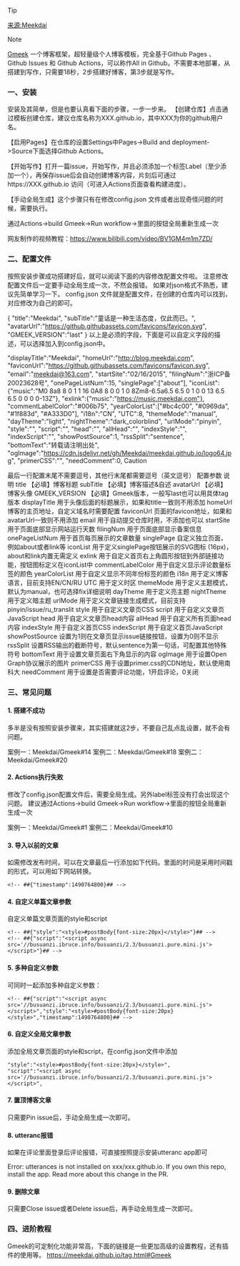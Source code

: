 > [!TIP]
[来源:Meekdai](https://blog.meekdai.com/post/Gmeek-kuai-su-shang-shou.html)

> [!NOTE]
[Gmeek](https://github.com/Meekdai/Gmeek) 一个博客框架，超轻量级个人博客模板，完全基于Github Pages 、 Github Issues 和 Github Actions，可以称作All in Github。不需要本地部署，从搭建到写作，只需要18秒，2步搭建好博客，第3步就是写作。

### 一、安装

安装及其简单，但是也要认真看下面的步骤，一步一步来。
【创建仓库】点击通过模板创建仓库，建议仓库名称为XXX.github.io，其中XXX为你的github用户名。

【启用Pages】在仓库的设置Settings中Pages->Build and deployment->Source下面选择Github Actions。

【开始写作】打开一篇issue，开始写作，并且必须添加一个标签Label（至少添加一个），再保存issue后会自动创建博客内容，片刻后可通过https://XXX.github.io 访问（可进入Actions页面查看构建进度）。

【手动全局生成】这个步骤只有在修改config.json 文件或者出现奇怪问题的时候，需要执行。

通过Actions->build Gmeek->Run workflow->里面的按钮全局重新生成一次

网友制作的视频教程：https://www.bilibili.com/video/BV1GM4m1m7ZD/

### 二、配置文件

按照安装步骤成功搭建好后，就可以阅读下面的内容修改配置文件啦。
注意修改配置文件后一定要手动全局生成一次，不然会报错。
如果对json格式不熟悉，建议先简单学习一下。
config.json 文件就是配置文件，在创建的仓库内可以找到，对应修改为自己的即可。

{
    "title":"Meekdai",
    "subTitle":"童话是一种生活态度，仅此而已。",
    "avatarUrl":"https://github.githubassets.com/favicons/favicon.svg",
    "GMEEK_VERSION":"last"
}
以上是必须的字段，下面是可以自定义字段的描述，可以选择加入到config.json中。

"displayTitle":"Meekdai",
"homeUrl":"http://blog.meekdai.com",
"faviconUrl":"https://github.githubassets.com/favicons/favicon.svg",
"email":"meekdai@163.com",
"startSite":"02/16/2015",
"filingNum":"浙ICP备20023628号",
"onePageListNum":15,
"singlePage":["about"],
"iconList":{"music":"M0 8a8 8 0 1 1 16 0A8 8 0 0 1 0 8Zm8-6.5a6.5 6.5 0 1 0 0 13 6.5 6.5 0 0 0 0-13Z"},
"exlink":{"music":"https://music.meekdai.com"},
"commentLabelColor":"#006b75",
"yearColorList":["#bc4c00", "#0969da", "#1f883d", "#A333D0"],
"i18n":"CN",
"UTC":8,
"themeMode":"manual",
"dayTheme":"light",
"nightTheme":"dark_colorblind",
"urlMode":"pinyin",
"style":"",
"script":"",
"head":"",
"allHead":"",
"indexStyle":"",
"indexScript":"",
"showPostSource":1,
"rssSplit":"sentence",
"bottomText":"转载请注明出处",
"ogImage":"https://cdn.jsdelivr.net/gh/Meekdai/meekdai.github.io/logo64.jpg",
"primerCSS":"<link href='https://mirrors.sustech.edu.cn/cdnjs/ajax/libs/Primer/21.0.7/primer.css' rel='stylesheet' />",
"needComment":0,
Caution

最后一行配置末尾不需要逗号，其他行末尾都需要逗号（英文逗号）
配置参数    说明
title    【必填】博客标题
subTitle    【必填】博客描述&自述
avatarUrl    【必填】博客头像
GMEEK_VERSION    【必填】Gmeek版本，一般写last也可以用具体tag版本
displayTitle    用于头像后面的标题展示，如果和title一致则不用添加
homeUrl    博客的主页地址，自定义域名时需要配置
faviconUrl    页面的favicon地址，如果和avatarUrl一致则不用添加
email    用于自动提交仓库时用，不添加也可以
startSite    用于页面底部显示网站运行天数
filingNum    用于页面底部显示备案信息
onePageListNum    用于首页每页展示的文章数量
singlePage    自定义独立页面，例如about或者link等
iconList    用于定义singlePage按钮展示的SVG图标 (16px)，about和link内置无需定义
exlink    用于自定义首页右上角圆形按钮到外部链接功能，按钮图标定义在iconList中
commentLabelColor    用于自定义显示评论数量标签的颜色
yearColorList    用于自定义显示不同年份标签的颜色
i18n    用于定义博客语言，目前支持EN/CN/RU
UTC    用于定义时区
themeMode    用于定义主题模式，默认为manual，也可选择fix详细说明
dayTheme    用于定义亮主题
nightTheme    用于定义暗主题
urlMode    用于定义文章链接生成模式，目前支持pinyin/issue/ru_translit
style    用于自定义文章页CSS
script    用于自定义文章页JavaScript
head    用于自定义文章页head内容
allHead    用于自定义所有页面head内容
indexStyle    用于自定义首页CSS
indexScript    用于自定义首页JavaScript
showPostSource    设置为1则在文章页显示issue链接按钮，设置为0则不显示
rssSplit    设置RSS输出的截断符号，默认sentence为第一句话，可配置其他特殊符号
bottomText    用于设置文章页面右下角显示的内容
ogImage    用于设置Open Graph协议展示的图片
primerCSS    用于设置primer.css的CDN地址，默认使用南科大
needComment    用于设置是否需要评论功能，1开启评论，0关闭
### 三、常见问题

#### 1. 搭建不成功

多半是没有按照安装步骤来，其实搭建就这2步，不要自己乱点乱设置，就不会有问题。

案例一：Meekdai/Gmeek#14
案例二：Meekdai/Gmeek#18
案例二：Meekdai/Gmeek#20
#### 2. Actions执行失败

修改了config.json配置文件后，需要全局生成。另外label标签没有打会出现这个问题。
建议通过Actions->build Gmeek->Run workflow->里面的按钮全局重新生成一次

案例一：Meekdai/Gmeek#1
案例二：Meekdai/Gmeek#10
#### 3. 导入以前的文章

如需修改发布时间，可以在文章最后一行添加如下代码。里面的时间是采用时间戳的形式，可以用如下网站转换。

`<!-- ##{"timestamp":1490764800}## -->`
#### 4. 自定义单篇文章参数

自定义单篇文章页面的style和script

```
<!-- ##{"style":"<style>#postBody{font-size:20px}</style>"}## -->
<!-- ##{"script":"<script async src='//busuanzi.ibruce.info/busuanzi/2.3/busuanzi.pure.mini.js'></script>"}## -->
```
#### 5. 多种自定义参数

可同时一起添加多种自定义参数：

`<!-- ##{"script":"<script async src='//busuanzi.ibruce.info/busuanzi/2.3/busuanzi.pure.mini.js'></script>","style":"<style>#postBody{font-size:20px}</style>","timestamp":1490764800}## -->`
#### 6. 自定义全局文章参数

添加全局文章页面的style和script，在config.json文件中添加

```
"style":"<style>#postBody{font-size:20px}</style>",
"script":"<script async src='//busuanzi.ibruce.info/busuanzi/2.3/busuanzi.pure.mini.js'></script>",
```
#### 7. 置顶博客文章

只需要Pin issue后，手动全局生成一次即可。

#### 8. utteranc报错

如果在评论里面登录后评论报错，可直接按照提示安装utteranc app即可

Error: utterances is not installed on xxx/xxx.github.io. If you own this repo, install the app. Read more about this change in the PR.
#### 9. 删除文章

只需要Close issue或者Delete issue后，再手动全局生成一次即可。

### 四、进阶教程

Gmeek的可定制化功能非常高，下面的链接是一些更加高级的设置教程，还有插件的使用等。
https://meekdai.github.io/tag.html#Gmeek